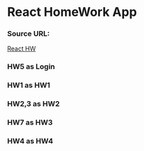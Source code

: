<h1>React HomeWork App</h1>

<h3>Source URL:</h3>

[React HW](http://tutorial.haochuan.io/part11/homework-1.html)

<h3>HW5 as Login</h3>
<h3>HW1 as HW1</h3>
<h3>HW2,3 as HW2</h3>
<h3>HW7 as HW3</h3>
<h3>HW4 as HW4</h3>
